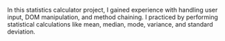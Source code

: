 In this statistics calculator project, I gained experience with handling user input, DOM manipulation, and method chaining. I practiced by performing statistical calculations like mean, median, mode, variance, and standard deviation.
